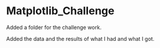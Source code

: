 # Matplotlib_Challenge
Added a folder for the challenge work.

Added the data and the results of what I had and what I got.
